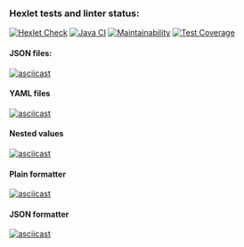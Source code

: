 ### Hexlet tests and linter status:
[![Hexlet Check](https://github.com/Ovsenka/java-project-71/actions/workflows/hexlet-check.yml/badge.svg?branch=main)](https://github.com/Ovsenka/java-project-71/actions/workflows/hexlet-check.yml)
[![Java CI](https://github.com/Ovsenka/java-project-71/actions/workflows/main.yml/badge.svg?branch=main)](https://github.com/Ovsenka/java-project-71/actions/workflows/main.yml)
[![Maintainability](https://api.codeclimate.com/v1/badges/3dd6049652cc9b5836a4/maintainability)](https://codeclimate.com/github/Ovsenka/java-project-71/maintainability)
[![Test Coverage](https://api.codeclimate.com/v1/badges/3dd6049652cc9b5836a4/test_coverage)](https://codeclimate.com/github/Ovsenka/java-project-71/test_coverage)

#### JSON files:
[![asciicast](https://asciinema.org/a/668134.svg)](https://asciinema.org/a/668134)
#### YAML files
[![asciicast](https://asciinema.org/a/677461.svg)](https://asciinema.org/a/677461)

#### Nested values
[![asciicast](https://asciinema.org/a/WlpJYLWgO5ekZetBbbRoKasxU.svg)](https://asciinema.org/a/WlpJYLWgO5ekZetBbbRoKasxU)

#### Plain formatter
[![asciicast](https://asciinema.org/a/nGZ7YrO6GjPc4lnCIFTpBBQ6j.svg)](https://asciinema.org/a/nGZ7YrO6GjPc4lnCIFTpBBQ6j)

#### JSON formatter
[![asciicast](https://asciinema.org/a/fMvEQaIoAJsCaHzcD854UuvKc.svg)](https://asciinema.org/a/fMvEQaIoAJsCaHzcD854UuvKc)
